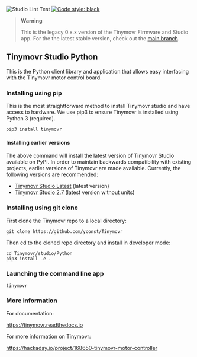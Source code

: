 ![Studio Lint Test](https://github.com/yconst/tinymovr/workflows/Tinymovr%20Studio%20Lint%2FTest/badge.svg)
[![Code style: black](https://img.shields.io/badge/code%20style-black-000000.svg)](https://github.com/psf/black)

> **Warning**
>
> This is the legacy 0.x.x version of the Tinymovr Firmware and Studio app. For the the latest stable version, check out the [main branch](https://github.com/tinymovr/Tinymovr/).

## Tinymovr Studio Python

This is the Python client library and application that allows easy interfacing with the Tinymovr motor control board.

### Installing using pip

This is the most straightforward method to install Tinymovr studio and have access to hardware. We use pip3 to ensure Tinymovr is installed using Python 3 (required).

    pip3 install tinymovr

#### Installing earlier versions

The above command will install the latest version of Tinymovr Studio available on PyPI. In order to maintain backwards compatibility with existing projects, earlier versions of Tinymovr are made available. Currently, the following versions are recommended:

- [Tinymovr Studio Latest](https://pypi.org/project/tinymovr/) (latest version)
- [Tinymovr Studio 2.7](https://pypi.org/project/tinymovr/0.2.7/) (latest version without units)

### Installing using git clone

First clone the Tinymovr repo to a local directory:

    git clone https://github.com/yconst/Tinymovr

Then cd to the cloned repo directory and install in developer mode:

    cd Tinymovr/studio/Python
    pip3 install -e .

### Launching the command line app

    tinymovr

### More information

For documentation:

https://tinymovr.readthedocs.io

For more information on Tinymovr:

https://hackaday.io/project/168650-tinymovr-motor-controller
